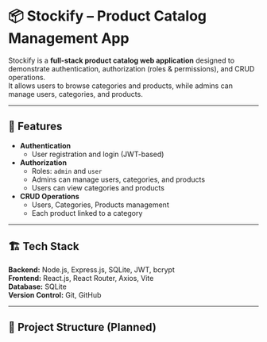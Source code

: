 # 📦 Stockify – Product Catalog Management App

Stockify is a **full-stack product catalog web application** designed to demonstrate authentication, authorization (roles & permissions), and CRUD operations.  
It allows users to browse categories and products, while admins can manage users, categories, and products.

---

## 🔹 Features

- **Authentication**
  - User registration and login (JWT-based)
- **Authorization**
  - Roles: `admin` and `user`
  - Admins can manage users, categories, and products
  - Users can view categories and products
- **CRUD Operations**
  - Users, Categories, Products management
  - Each product linked to a category

---

## 🏗 Tech Stack

**Backend:** Node.js, Express.js, SQLite, JWT, bcrypt  
**Frontend:** React.js, React Router, Axios, Vite  
**Database:** SQLite  
**Version Control:** Git, GitHub  

---

## 📁 Project Structure (Planned)

